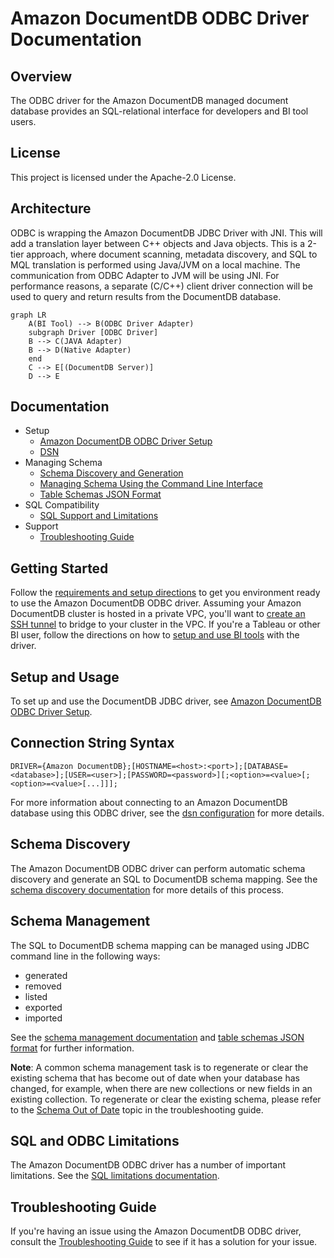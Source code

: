 # Amazon DocumentDB ODBC Driver Documentation

## Overview

The ODBC driver for the Amazon DocumentDB managed document database provides an
SQL-relational interface for developers and BI tool users.

## License

This project is licensed under the Apache-2.0 License.

## Architecture

ODBC is wrapping the Amazon DocumentDB JDBC Driver with JNI. This will add a translation layer between C++ objects and Java objects. 
This is a 2-tier approach, where document scanning, metadata discovery, and SQL to MQL translation is performed using Java/JVM on a local machine. The communication from ODBC Adapter to JVM will be using JNI. For performance reasons, a separate (C/C++) client driver connection will be used to query and return results from the DocumentDB database.


```mermaid
graph LR
    A(BI Tool) --> B(ODBC Driver Adapter)
    subgraph Driver [ODBC Driver]
    B --> C(JAVA Adapter)
    B --> D(Native Adapter)
    end
    C --> E[(DocumentDB Server)]
    D --> E 
```
## Documentation

- Setup
    - [Amazon DocumentDB ODBC Driver Setup](setup/setup.md)
    - [DSN](setup/dsn-configuration.md)
- Managing Schema
    - [Schema Discovery and Generation](https://github.com/aws/amazon-documentdb-jdbc-driver/blob/develop/src/markdown/schema/schema-discovery.md)
    - [Managing Schema Using the Command Line Interface](https://github.com/aws/amazon-documentdb-jdbc-driver/blob/develop/src/markdown/schema/manage-schema-cli.md)
    - [Table Schemas JSON Format](https://github.com/aws/amazon-documentdb-jdbc-driver/blob/develop/src/markdown/schema/table-schemas-json-format.md)
- SQL Compatibility
    - [SQL Support and Limitations](https://github.com/aws/amazon-documentdb-jdbc-driver/blob/develop/src/markdown/sql/sql-limitations.md)
- Support
    - [Troubleshooting Guide](support/troubleshooting-guide.md)
  
## Getting Started

Follow the [requirements and setup directions](setup/setup.md) to get you environment ready to use the
Amazon DocumentDB ODBC driver. Assuming your Amazon DocumentDB cluster is hosted in a private VPC, 
you'll want to [create an SSH tunnel](setup/setup.md#using-an-ssh-tunnel-to-connect-to-amazon-documentdb) to bridge to 
your cluster in the VPC. If you're a Tableau or other BI user, follow the directions on how to 
[setup and use BI tools](setup/setup.md#driver-setup-in-bi-applications) with the driver.

## Setup and Usage

To set up and use the DocumentDB JDBC driver, see [Amazon DocumentDB ODBC Driver Setup](setup/setup.md).

## Connection String Syntax

```
DRIVER={Amazon DocumentDB};[HOSTNAME=<host>:<port>];[DATABASE=<database>];[USER=<user>];[PASSWORD=<password>][;<option>=<value>[;<option>=<value>[...]]];
```

For more information about connecting to an Amazon DocumentDB database using this ODBC driver, see
the [dsn configuration](setup/dsn-configuration.md) for more details.
## Schema Discovery

The Amazon DocumentDB ODBC driver can perform automatic schema discovery and generate an SQL to
DocumentDB schema mapping. See the [schema discovery documentation](https://github.com/aws/amazon-documentdb-jdbc-driver/blob/develop/src/markdown/schema/schema-discovery.md)
for more details of this process.

## Schema Management

The SQL to DocumentDB schema mapping can be managed using JDBC command line in the following ways:

- generated
- removed
- listed
- exported
- imported

See the [schema management documentation](https://github.com/aws/amazon-documentdb-jdbc-driver/blob/develop/src/markdown/schema/manage-schema-cli.md) and
[table schemas JSON format](https://github.com/aws/amazon-documentdb-jdbc-driver/blob/develop/src/markdown/schema/table-schemas-json-format.md) for further
information.

**Note**: A common schema management task is to regenerate or clear the existing schema that has
become out of date when your database has changed, for example, when there are new collections or new
fields in an existing collection. To regenerate or clear the existing schema, please refer to the
[Schema Out of Date](#schema-out-of-date) topic in the troubleshooting guide.

## SQL and ODBC Limitations

The Amazon DocumentDB ODBC driver has a number of important limitations. See the
[SQL limitations documentation](https://github.com/aws/amazon-documentdb-jdbc-driver/blob/develop/src/markdown/sql/sql-limitations.md).

## Troubleshooting Guide

If you're having an issue using the Amazon DocumentDB ODBC driver, consult the
[Troubleshooting Guide](support/troubleshooting-guide.md) to see if it has a solution for
your issue.
